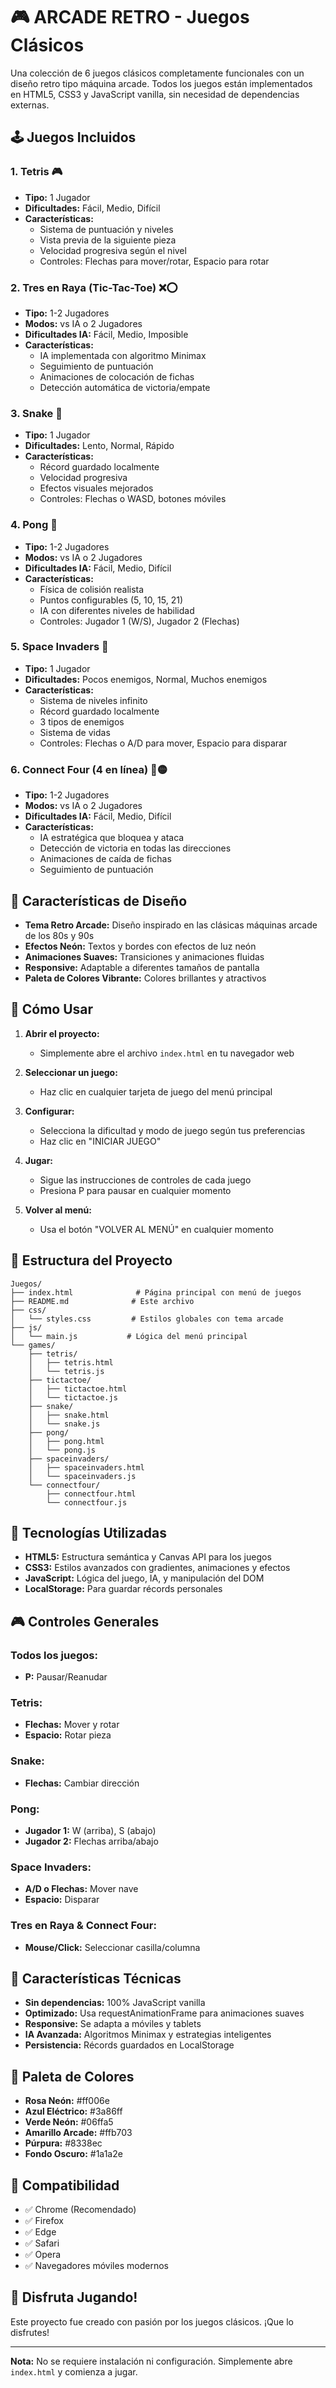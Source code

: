 # 🎮 ARCADE RETRO - Juegos Clásicos

Una colección de 6 juegos clásicos completamente funcionales con un diseño retro tipo máquina arcade. Todos los juegos están implementados en HTML5, CSS3 y JavaScript vanilla, sin necesidad de dependencias externas.

## 🕹️ Juegos Incluidos

### 1. **Tetris** 🎮
- **Tipo:** 1 Jugador
- **Dificultades:** Fácil, Medio, Difícil
- **Características:**
  - Sistema de puntuación y niveles
  - Vista previa de la siguiente pieza
  - Velocidad progresiva según el nivel
  - Controles: Flechas para mover/rotar, Espacio para rotar

### 2. **Tres en Raya (Tic-Tac-Toe)** ❌⭕
- **Tipo:** 1-2 Jugadores
- **Modos:** vs IA o 2 Jugadores
- **Dificultades IA:** Fácil, Medio, Imposible
- **Características:**
  - IA implementada con algoritmo Minimax
  - Seguimiento de puntuación
  - Animaciones de colocación de fichas
  - Detección automática de victoria/empate

### 3. **Snake** 🐍
- **Tipo:** 1 Jugador
- **Dificultades:** Lento, Normal, Rápido
- **Características:**
  - Récord guardado localmente
  - Velocidad progresiva
  - Efectos visuales mejorados
  - Controles: Flechas o WASD, botones móviles

### 4. **Pong** 🏓
- **Tipo:** 1-2 Jugadores
- **Modos:** vs IA o 2 Jugadores
- **Dificultades IA:** Fácil, Medio, Difícil
- **Características:**
  - Física de colisión realista
  - Puntos configurables (5, 10, 15, 21)
  - IA con diferentes niveles de habilidad
  - Controles: Jugador 1 (W/S), Jugador 2 (Flechas)

### 5. **Space Invaders** 👾
- **Tipo:** 1 Jugador
- **Dificultades:** Pocos enemigos, Normal, Muchos enemigos
- **Características:**
  - Sistema de niveles infinito
  - Récord guardado localmente
  - 3 tipos de enemigos
  - Sistema de vidas
  - Controles: Flechas o A/D para mover, Espacio para disparar

### 6. **Connect Four (4 en línea)** 🔴🟡
- **Tipo:** 1-2 Jugadores
- **Modos:** vs IA o 2 Jugadores
- **Dificultades IA:** Fácil, Medio, Difícil
- **Características:**
  - IA estratégica que bloquea y ataca
  - Detección de victoria en todas las direcciones
  - Animaciones de caída de fichas
  - Seguimiento de puntuación

## 🎨 Características de Diseño

- **Tema Retro Arcade:** Diseño inspirado en las clásicas máquinas arcade de los 80s y 90s
- **Efectos Neón:** Textos y bordes con efectos de luz neón
- **Animaciones Suaves:** Transiciones y animaciones fluidas
- **Responsive:** Adaptable a diferentes tamaños de pantalla
- **Paleta de Colores Vibrante:** Colores brillantes y atractivos

## 🚀 Cómo Usar

1. **Abrir el proyecto:**
   - Simplemente abre el archivo `index.html` en tu navegador web

2. **Seleccionar un juego:**
   - Haz clic en cualquier tarjeta de juego del menú principal

3. **Configurar:**
   - Selecciona la dificultad y modo de juego según tus preferencias
   - Haz clic en "INICIAR JUEGO"

4. **Jugar:**
   - Sigue las instrucciones de controles de cada juego
   - Presiona P para pausar en cualquier momento

5. **Volver al menú:**
   - Usa el botón "VOLVER AL MENÚ" en cualquier momento

## 📁 Estructura del Proyecto

```
Juegos/
├── index.html              # Página principal con menú de juegos
├── README.md              # Este archivo
├── css/
│   └── styles.css         # Estilos globales con tema arcade
├── js/
│   └── main.js           # Lógica del menú principal
└── games/
    ├── tetris/
    │   ├── tetris.html
    │   └── tetris.js
    ├── tictactoe/
    │   ├── tictactoe.html
    │   └── tictactoe.js
    ├── snake/
    │   ├── snake.html
    │   └── snake.js
    ├── pong/
    │   ├── pong.html
    │   └── pong.js
    ├── spaceinvaders/
    │   ├── spaceinvaders.html
    │   └── spaceinvaders.js
    └── connectfour/
        ├── connectfour.html
        └── connectfour.js
```

## 🎯 Tecnologías Utilizadas

- **HTML5:** Estructura semántica y Canvas API para los juegos
- **CSS3:** Estilos avanzados con gradientes, animaciones y efectos
- **JavaScript:** Lógica del juego, IA, y manipulación del DOM
- **LocalStorage:** Para guardar récords personales

## 🎮 Controles Generales

### Todos los juegos:
- **P:** Pausar/Reanudar

### Tetris:
- **Flechas:** Mover y rotar
- **Espacio:** Rotar pieza

### Snake:
- **Flechas:** Cambiar dirección

### Pong:
- **Jugador 1:** W (arriba), S (abajo)
- **Jugador 2:** Flechas arriba/abajo

### Space Invaders:
- **A/D o Flechas:** Mover nave
- **Espacio:** Disparar

### Tres en Raya & Connect Four:
- **Mouse/Click:** Seleccionar casilla/columna

## 🌟 Características Técnicas

- **Sin dependencias:** 100% JavaScript vanilla
- **Optimizado:** Usa requestAnimationFrame para animaciones suaves
- **Responsive:** Se adapta a móviles y tablets
- **IA Avanzada:** Algoritmos Minimax y estrategias inteligentes
- **Persistencia:** Récords guardados en LocalStorage

## 🎨 Paleta de Colores

- **Rosa Neón:** #ff006e
- **Azul Eléctrico:** #3a86ff
- **Verde Neón:** #06ffa5
- **Amarillo Arcade:** #ffb703
- **Púrpura:** #8338ec
- **Fondo Oscuro:** #1a1a2e

## 📱 Compatibilidad

- ✅ Chrome (Recomendado)
- ✅ Firefox
- ✅ Edge
- ✅ Safari
- ✅ Opera
- ✅ Navegadores móviles modernos

## 🎉 Disfruta Jugando!

Este proyecto fue creado con pasión por los juegos clásicos. ¡Que lo disfrutes!

---

**Nota:** No se requiere instalación ni configuración. Simplemente abre `index.html` y comienza a jugar.

